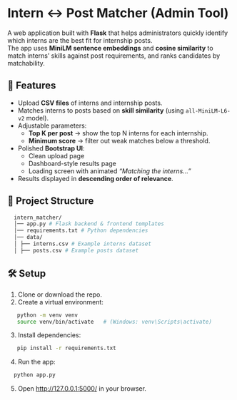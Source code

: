 # Intern ↔ Post Matcher (Admin Tool)

A web application built with **Flask** that helps administrators quickly identify which interns are the best fit for internship posts.  
The app uses **MiniLM sentence embeddings** and **cosine similarity** to match interns’ skills against post requirements, and ranks candidates by matchability.

## 🚀 Features
- Upload **CSV files** of interns and internship posts.
- Matches interns to posts based on **skill similarity** (using `all-MiniLM-L6-v2` model).
- Adjustable parameters:
  - **Top K per post** → show the top N interns for each internship.
  - **Minimum score** → filter out weak matches below a threshold.
- Polished **Bootstrap UI**:
  - Clean upload page
  - Dashboard-style results page
  - Loading screen with animated *“Matching the interns…”*
- Results displayed in **descending order of relevance**.

## 📂 Project Structure
```bash
  intern_matcher/
  │── app.py # Flask backend & frontend templates
  │── requirements.txt # Python dependencies
  │── data/
  │ ├── interns.csv # Example interns dataset
  │ ├── posts.csv # Example posts dataset
```
## 🛠️ Setup
1. Clone or download the repo.
2. Create a virtual environment:
```bash
   python -m venv venv
   source venv/bin/activate   # (Windows: venv\Scripts\activate)
```
3. Install dependencies:
```bash
   pip install -r requirements.txt
```
4. Run the app:
```bash
  python app.py
```
5. Open http://127.0.0.1:5000/ in your browser.
